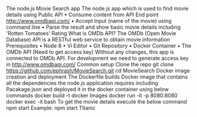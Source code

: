 The node.js Movie Search app
The node.js app which is used to find movie details using Public API
•	Consume content from API End point http://www.omdbapi.com/
•	Accept Input (name of the movie) using command line
•	Parse the result and show basic movie details including 'Rotten Tomatoes' Rating
What is OMDb API?
The OMDb (Open Movie Database) API is a RESTful web service to obtain movie information 
Prerequisites
•	Node 8
•	Vi Editor
•	Git Repository
•	Docker Container
•	The OMDb API (Need to get access key)
Without any changes, this app is connected to OMDb API. For development we need to generate access key in http://www.omdbapi.com/ 
Common setup
Clone the repo
git clone https://github.com/ephrash/MovieSearch.git
cd MovieSearch
Docker image creation and deployment
The Dockerfile builds Docker image that contains all the dependencies the node.js application requires including Pacakage.json and deployed it in the docker container using below commands
docker build -t <Docker image name> <Current Working directory>
docker Images
docker run  -it -p 8080:8080 <Image Name>
docker exec -it <Container name> bash
To get the movie details execute the below command
npm start <Movie Name>
Example: npm start Titanic

